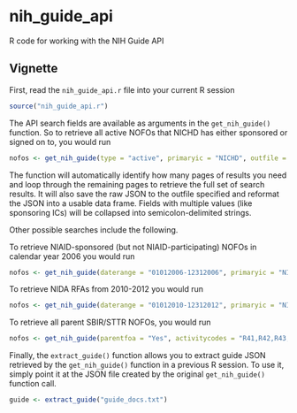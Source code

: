# nih_guide_api
R code for working with the NIH Guide API

## Vignette
First, read the `nih_guide_api.r` file into your current R session

```r
source("nih_guide_api.r")
```

The API search fields are available as arguments in the `get_nih_guide()` function. So to retrieve all active NOFOs that NICHD has either sponsored or signed on to, you would run

```r
nofos <- get_nih_guide(type = "active", primaryic = "NICHD", outfile = "guide_docs.txt")
```

The function will automatically identify how many pages of results you need and loop through the remaining pages to retrieve the full set of search results. It will also save the raw JSON to the outfile specified and reformat the JSON into a usable data frame. Fields with multiple values (like sponsoring ICs) will be collapsed into semicolon-delimited strings.

Other possible searches include the following. 

To retrieve NIAID-sponsored (but not NIAID-participating) NOFOs in calendar year 2006 you would run
```r
nofos <- get_nih_guide(daterange = "01012006-12312006", primaryic = "NIAID", spons = "false", outfile = "niaid_2006.txt")
```

To retrieve NIDA RFAs from 2010-2012 you would run
```r
nofos <- get_nih_guide(daterange = "01012010-12312012", primaryic = "NIDA", doctype = "RFA", outfile = "nida_rfas.txt")
```

To retrieve all parent SBIR/STTR NOFOs, you would run 
```r
nofos <- get_nih_guide(parentfoa = "Yes", activitycodes = "R41,R42,R43,R44", outfile = "sbir_nofos.txt")
```

Finally, the `extract_guide()` function allows you to extract guide JSON retrieved by the `get_nih_guide()` function in a previous R session. To use it, simply point it at the JSON file created by the original `get_nih_guide()` function call. 
```r
guide <- extract_guide("guide_docs.txt")
```
